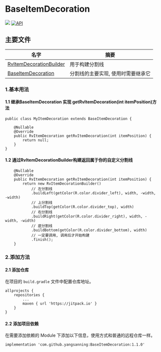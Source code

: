 # BaseItemDecoration
[![](https://jitpack.io/v/yangsanning/BaseItemDecoration.svg)](https://jitpack.io/#yangsanning/BaseItemDecoration)
[![API](https://img.shields.io/badge/API-19%2B-orange.svg?style=flat)](https://android-arsenal.com/api?level=19)


## 主要文件
| 名字             | 摘要           |
| ---------------- | -------------- |
|[RvItemDecorationBuilder]  | 用于构建分割线 |
|[BaseItemDecoration]  | 分割线的主要实现, 使用时需要继承它 |

### 1.基本用法 

#### 1.1 继承BaseItemDecoration 实现 getRvItemDecoration(int itemPosition)方法
```android
public class MyItemDecoration extends BaseItemDecoration {

    @Nullable
    @Override
    public RvItemDecoration getRvItemDecoration(int itemPosition) {
        return null;
    }
}
```

#### 1.2 通过RvItemDecorationBuilder构建返回属于你的自定义分割线
``` android
    @Nullable
    @Override
    public RvItemDecoration getRvItemDecoration(int itemPosition) {
        return new RvItemDecorationBuilder()
            // 左分割线
            .buildLeft(getColor(R.color.divider_left), width, -width, -width)
            // 上分割线
            .buildTop(getColor(R.color.divider_top), width)
            // 右分割线
            .buildRight(getColor(R.color.divider_right), width, -width, -width)
            // 底分割线
            .buildBottom(getColor(R.color.divider_bottom), width)
            // 一定要调用, 调用后才开始构建
            .finish();
    }
```

### 2.添加方法

#### 2.1 添加仓库

在项目的 `build.gradle` 文件中配置仓库地址。

```android
allprojects {
	repositories {
		...
		maven { url 'https://jitpack.io' }
	}
}
```

#### 2.2 添加项目依赖

在需要添加依赖的 Module 下添加以下信息，使用方式和普通的远程仓库一样。

```android
implementation 'com.github.yangsanning:BaseItemDecoration:1.1.0'
```

[RvItemDecorationBuilder]:https://github.com/yangsanning/BaseItemDecoration/blob/master/baseitemdecoration/src/main/java/ysn/com/recyclerview/RvItemDecorationBuilder.java
[BaseItemDecoration]:https://github.com/yangsanning/BaseItemDecoration/blob/master/baseitemdecoration/src/main/java/ysn/com/recyclerview/BaseItemDecoration.java
